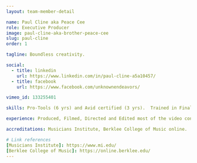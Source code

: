 ```yaml
---
layout: team-member-detail

name: Paul Cline aka Peace Cee
role: Executive Producer
image: paul-cline-aka-brother-peace-cee
slug: paul-cline
order: 1

tagline: Boundless creativity.

social:
  - title: linkedin
    url: https://www.linkedin.com/in/paul-cline-a5a10457/
  - title: facebook
    url: https://www.facebook.com/unknownendeavors/

vimeo_id: 133255401

skills: Pro-Tools (6 yrs) and Avid certified (3 yrs).  Trained in Final Cut (5 yrs) and Logic (2 yrs). Combined 12 year experience mixing, mastering, and editing.

experience: Produced, Filmed, Directed and Edited most of the video content you see on this website. Launched three successul bands in the Reggae, Punk and Hip Hop genres. Peace Cee also has released two full solo LPs and one EP, with another LP on the way.

accreditations: Musicians Institute, Berklee College of Music online.

# Link references
[Musicians Institute]: https://www.mi.edu/
[Berklee College of Music]: https://online.berklee.edu/
---
```

